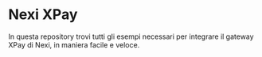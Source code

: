 # Nexi XPay
In questa repository trovi tutti gli esempi necessari per integrare il gateway XPay di Nexi, in maniera facile e veloce.
